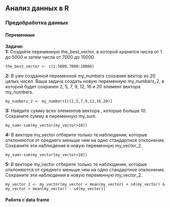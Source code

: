 ## Анализ данных в R
### Предобработка данных
#### Переменные
**Задачи:**  
**1:** Создайте переменную the_best_vector, в которой хранятся числа от 1 до 5000 и затем числа от 7000 до 10000.
```{r}
the_best_vector <- c(1:5000,7000:10000)
```

**2:** В уже созданной переменной my_numbers сохранен вектор из 20 целых чисел. 
Ваша задача создать новую переменную my_numbers_2, в которой будет сохранен 2, 5, 7, 9, 12, 16 и 20 элемент вектора my_numbers.
```{r}
my_numbers_2 <- my_numbers[c(2,5,7,9,12,16,20)]
```

**3:** Найдите сумму всех элементов вектора , которые больше 10. Сохраните сумму в переменную my_sum.
```{r}
my_sum<-sum(my_vector[my_vector>10])
```
**4:** В векторе  my_vector отберите только те наблюдения, которые отклоняются от среднего меньше чем на одно стандартное отклонение. 
Сохраните эти наблюдения в новую переменную my_vector_2.
```{r}
my_sum<-sum(my_vector[my_vector>10])
```

**5:** В векторе  my_vector отберите только те наблюдения, которые отклоняются от среднего меньше чем на одно стандартное отклонение. 
Сохраните эти наблюдения в новую переменную my_vector_2. 
```{r}
my_vector_2 <- my_vector[my_vector < mean(my_vector) + sd(my_vector) & my_vector > mean(my_vector) - sd(my_vector)]
```
#### Работа с data frame
